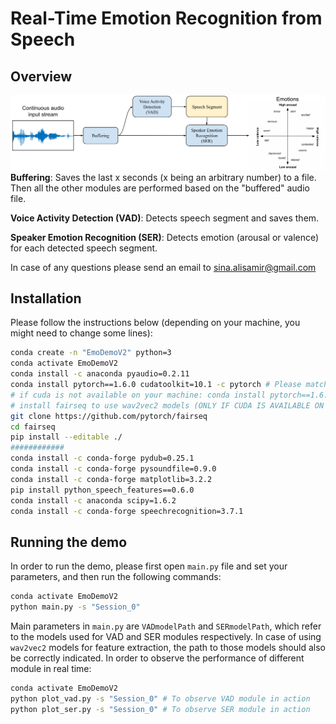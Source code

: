 # Real-Time Emotion Recognition from Speech

## Overview

![OverallDemo](./Figures/DEMO2.png)**Buffering**: Saves the last x seconds (x being an arbitrary number) to a file. Then all the other modules are performed based on the "buffered" audio file. 

**Voice Activity Detection (VAD)**: Detects speech segment and saves them.

**Speaker Emotion Recognition (SER)**: Detects emotion (arousal or valence) for each detected speech segment.

In case of any questions please send an email to [sina.alisamir@gmail.com](mailto:sina.alisamir@gmail.com)



## Installation

Please follow the instructions below (depending on your machine, you might need to change some lines):

```bash
conda create -n "EmoDemoV2" python=3
conda activate EmoDemoV2
conda install -c anaconda pyaudio=0.2.11
conda install pytorch==1.6.0 cudatoolkit=10.1 -c pytorch # Please match the cuda version with the one installed on your machine
# if cuda is not available on your machine: conda install pytorch==1.6.0 cpuonly -c pytorch
# install fairseq to use wav2vec2 models (ONLY IF CUDA IS AVAILABLE ON YOUR MACHINE)
git clone https://github.com/pytorch/fairseq
cd fairseq
pip install --editable ./
############ 
conda install -c conda-forge pydub=0.25.1
conda install -c conda-forge pysoundfile=0.9.0
conda install -c conda-forge matplotlib=3.2.2
pip install python_speech_features==0.6.0
conda install -c anaconda scipy=1.6.2
conda install -c conda-forge speechrecognition=3.7.1
```



## Running the demo

In order to run the demo, please first open `main.py` file and set your parameters, and then run the following commands:

```bash
conda activate EmoDemoV2
python main.py -s "Session_0"
```

Main parameters in `main.py` are `VADmodelPath` and `SERmodelPath`, which refer to the models used for VAD and SER modules respectively. In case of using `wav2vec2` models for feature extraction, the path to those models should also be correctly indicated. In order to observe the performance of different module in real time:

```bash
conda activate EmoDemoV2
python plot_vad.py -s "Session_0" # To observe VAD module in action
python plot_ser.py -s "Session_0" # To observe SER module in action
```

